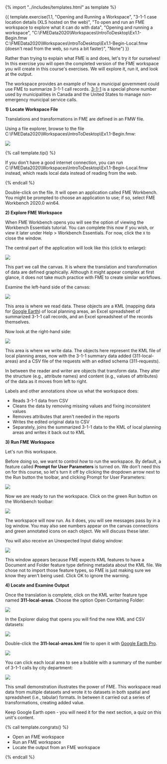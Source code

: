 <!-- Adapted from DesktopBasic\Basics-Ex2-Complete.fmw -->

{% import "../includes/templates.html" as template %}

<!-- Which one do we want? -->

{{ template.exercise(1.1,
               "Opening and Running a Workspace",
               "3-1-1 case location details (XLS hosted on the web)",
               "To open and run an FME workspace to explore what it can do with data",
               "Opening and running a workspace",
               "C:\\FMEData2020\\Workspaces\\IntroToDesktop\\Ex1.1-Begin.fmw<br>
               C:\\FMEData2020\\Workspaces\\IntroToDesktop\\Ex1.1-Begin-Local.fmw (doesn't read from the web, so runs a bit faster)",
               "None")
}}

Rather than trying to explain what FME is and does, let's try it for ourselves! In this exercise you will open the completed version of the FME workspace you will create in this course's exercises. We will explore it, run it, and look at the output.

The workspace provides an example of how a municipal government could use FME to summarize 3-1-1 call records. [3-1-1](https://en.wikipedia.org/wiki/3-1-1) is a special phone number used by municipalities in Canada and the United States to manage non-emergency municipal service calls.

**1) Locate Workspace File**

Translations and transformations in FME are defined in an FMW file.

Using a file explorer, browse to the file C:\\FMEData2020\\Workspaces\\IntroToDesktop\\Ex1.1-Begin.fmw:

![](./Images/Img1.200.Ex1.LocateWorkspace.png)

{% call template.tip() %}

If you don't have a good internet connection, you can run C:\\FMEData2020\\Workspaces\\IntroToDesktop\\Ex1.1-Begin-Local.fmw instead, which reads local data instead of reading from the web.

{% endcall %}

Double-click on the file. It will open an application called FME Workbench. You might be prompted to choose an application to use; if so, select FME Workbench 2020.0 win64.

**2) Explore FME Workspace**

When FME Workbench opens you will see the option of viewing the Workbench Essentials tutorial. You can complete this now if you wish, or view it later under Help > Workbench Essentials. For now, click the `X` to close the window.

The central part of the application will look like this (click to enlarge):

![](./Images/final-workspace-organized.png)

This part we call the canvas. It is where the translation and transformation of data are defined graphically. Although it might appear complex at first glance, it does not take much practice with FME to create similar workflows.

Examine the left-hand side of the canvas:

![](./Images/Img1.202.Ex1.BookmarkedReader.png)

This area is where we read data. These objects are a KML (mapping data for [Google Earth](https://www.google.com/earth/)) of local planning areas, an Excel spreadsheet of summarized 3-1-1 call records, and an Excel spreadsheet of the records themselves.

Now look at the right-hand side:

![](./Images/Img1.203.Ex1.BookmarkedWriter.png)

This area is where we write data. The objects here represent the KML file of local planning areas, now with the 3-1-1 summary data added (311-local-areas) and a CSV file of the requests with an edited schema (311-requests).

In between the reader and writer are objects that transform data. They alter the structure (e.g., attribute names) and content (e.g., values of attributes) of the data as it moves from left to right.

Labels and other annotations show us what the workspace does:

- Reads 3-1-1 data from CSV
- Cleans the data by removing missing values and fixing inconsistent values
- Removes attributes that aren't needed in the reports
- Writes the edited original data to CSV
- Separately, joins the summarized 3-1-1 data to the KML of local planning areas and writes it back out to KML

**3) Run FME Workspace**

Let's run this workspace.

Before doing so, we want to control _how_ to run the workspace. By default, a feature called **Prompt for User Parameters** is turned on. We don't need this on for this course, so let's turn it off by clicking the dropdown arrow next to the Run button the toolbar, and clicking Prompt for User Parameters:

![](./Images/prompt.png)

Now we are ready to run the workspace. Click on the green Run button on the Workbench toolbar:

![](./Images/run-button.png)

The workspace will now run. As it does, you will see messages pass by in a log window. You may also see numbers appear on the canvas connections and green annotated icons on each object. We will discuss these later.

You will also receive an Unexpected Input dialog window:

![](./Images/unexpected-input.png)

This window appears because FME expects KML features to have a Document and Folder feature type defining metadata about the KML file. We chose not to import those feature types, so FME is just making sure we know they aren't being used. Click OK to ignore the warning.

**4) Locate and Examine Output**

Once the translation is complete, click on the KML writer feature type named **311-local-areas**. Choose the option Open Containing Folder:

![](./Images/Img1.205.Ex1.OpenContainingFolder.png)

In the Explorer dialog that opens you will find the new KML and CSV datasets:

![](./Images/Img1.206.Ex1.OutputFiles.png)

Double-click the **311-local-areas.kml** file to open it with [Google Earth Pro](https://www.google.com/earth/versions/).

![](./Images/google-earth.png)

You can click each local area to see a bubble with a summary of the number of 3-1-1 calls by city department:

![](./Images/google-earth-bubble.png)

This small demonstration illustrates the power of FME. This workspace read data from multiple datasets and wrote it to datasets in both spatial and spreadsheet (i.e., tabular) formats. In between it carried out a series of transformations, creating added value.

Keep Google Earth open - you will need it for the next section, a quiz on this unit's content.

{% call template.congrats() %}

<ul>
  <li>Open an FME workspace</li>
  <li>Run an FME workspace</li>
  <li>Locate the output from an FME workspace</li>
</ul>

{% endcall %}
